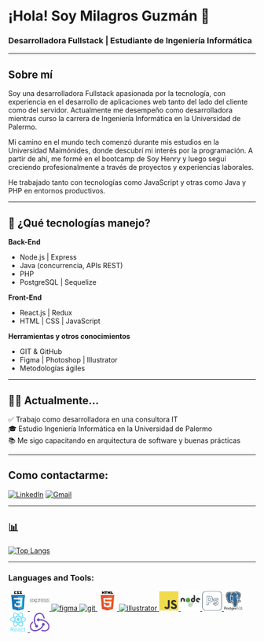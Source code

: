 # ¡Hola! Soy Milagros Guzmán 👋  
### Desarrolladora Fullstack | Estudiante de Ingeniería Informática

---

## Sobre mí

Soy una desarrolladora Fullstack apasionada por la tecnología, con experiencia en el desarrollo de aplicaciones web tanto del lado del cliente como del servidor. Actualmente me desempeño como desarrolladora mientras curso la carrera de Ingeniería Informática en la Universidad de Palermo.

Mi camino en el mundo tech comenzó durante mis estudios en la Universidad Maimónides, donde descubrí mi interés por la programación. A partir de ahí, me formé en el bootcamp de Soy Henry y luego seguí creciendo profesionalmente a través de proyectos y experiencias laborales.

He trabajado tanto con tecnologías como JavaScript y otras como Java y PHP en entornos productivos.

---

## 🚀 ¿Qué tecnologías manejo?

**Back-End**  
- Node.js | Express  
- Java (concurrencia, APIs REST)  
- PHP  
- PostgreSQL | Sequelize

**Front-End**  
- React.js | Redux  
- HTML | CSS | JavaScript  

**Herramientas y otros conocimientos**  
- GIT & GitHub  
- Figma | Photoshop | Illustrator  
- Metodologías ágiles

---

## 👩‍💻 Actualmente...

✅ Trabajo como desarrolladora en una consultora IT  
🎓 Estudio Ingeniería Informática en la Universidad de Palermo  
📚 Me sigo capacitando en arquitectura de software y buenas prácticas

---

## Como contactarme:  
[![LinkedIn](https://img.shields.io/badge/linkedin-%230077B5.svg?style=for-the-badge&logo=linkedin&logoColor=white)](https://www.linkedin.com/in/milagros-guzman-abarca-369bbb250/)
[![Gmail](     https://img.shields.io/badge/Gmail-D14836?style=for-the-badge&logo=gmail&logoColor=white)]( mailto:miliguzman0@gmail.com )


---

## 📊   

[![Top Langs](https://github-readme-stats.vercel.app/api/top-langs/?username=Milagrosgzmn&layout=compact&theme=radical)](https://github.com/anuraghazra/github-readme-stats)

---




<h3 align="left">Languages and Tools:</h3>
<p align="left"> <a href="https://www.w3schools.com/css/" target="_blank" rel="noreferrer"> <img src="https://raw.githubusercontent.com/devicons/devicon/master/icons/css3/css3-original-wordmark.svg" alt="css3" width="40" height="40"/> </a> <a href="https://expressjs.com" target="_blank" rel="noreferrer"> <img src="https://raw.githubusercontent.com/devicons/devicon/master/icons/express/express-original-wordmark.svg" alt="express" width="40" height="40"/> </a> <a href="https://www.figma.com/" target="_blank" rel="noreferrer"> <img src="https://www.vectorlogo.zone/logos/figma/figma-icon.svg" alt="figma" width="40" height="40"/> </a> <a href="https://git-scm.com/" target="_blank" rel="noreferrer"> <img src="https://www.vectorlogo.zone/logos/git-scm/git-scm-icon.svg" alt="git" width="40" height="40"/> </a> <a href="https://www.w3.org/html/" target="_blank" rel="noreferrer"> <img src="https://raw.githubusercontent.com/devicons/devicon/master/icons/html5/html5-original-wordmark.svg" alt="html5" width="40" height="40"/> </a> <a href="https://www.adobe.com/in/products/illustrator.html" target="_blank" rel="noreferrer"> <img src="https://www.vectorlogo.zone/logos/adobe_illustrator/adobe_illustrator-icon.svg" alt="illustrator" width="40" height="40"/> </a> <a href="https://developer.mozilla.org/en-US/docs/Web/JavaScript" target="_blank" rel="noreferrer"> <img src="https://raw.githubusercontent.com/devicons/devicon/master/icons/javascript/javascript-original.svg" alt="javascript" width="40" height="40"/> </a> <a href="https://nodejs.org" target="_blank" rel="noreferrer"> <img src="https://raw.githubusercontent.com/devicons/devicon/master/icons/nodejs/nodejs-original-wordmark.svg" alt="nodejs" width="40" height="40"/> </a> <a href="https://www.photoshop.com/en" target="_blank" rel="noreferrer"> <img src="https://raw.githubusercontent.com/devicons/devicon/master/icons/photoshop/photoshop-line.svg" alt="photoshop" width="40" height="40"/> </a> <a href="https://www.postgresql.org" target="_blank" rel="noreferrer"> <img src="https://raw.githubusercontent.com/devicons/devicon/master/icons/postgresql/postgresql-original-wordmark.svg" alt="postgresql" width="40" height="40"/> </a> <a href="https://reactjs.org/" target="_blank" rel="noreferrer"> <img src="https://raw.githubusercontent.com/devicons/devicon/master/icons/react/react-original-wordmark.svg" alt="react" width="40" height="40"/> </a> <a href="https://redux.js.org" target="_blank" rel="noreferrer"> <img src="https://raw.githubusercontent.com/devicons/devicon/master/icons/redux/redux-original.svg" alt="redux" width="40" height="40"/> </a> </p>
